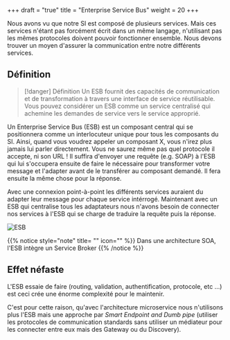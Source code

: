 +++
draft = "true"
title = "Enterprise Service Bus"
weight = 20
+++

Nous avons vu que notre SI est composé de plusieurs services. Mais ces services n'étant pas forcément écrit dans un même langage, n'utilisant pas les mêmes protocoles doivent pouvoir fonctionner ensemble. Nous devons trouver un moyen d'assurer la communication entre notre différents services.

## Définition

> [!danger] Définition
>  Un ESB fournit des capacités de communication et de transformation à travers une interface de service réutilisable. Vous pouvez considérer un ESB comme un service centralisé qui achemine les demandes de service vers le service approprié.

Un Enterprise Service Bus (ESB) est un composant central qui se positionnera comme un interlocuteur unique pour tous les composants du SI. Ainsi, quand vous voudrez appeler un composant X, vous n'irez plus jamais lui parler directement. Vous ne saurez même pas quel protocole il accepte, ni son URL ! Il suffira d'envoyer une requête (e.g. SOAP) à l'ESB qui lui s'occupera ensuite de faire le nécessaire pour transformer votre message et l'adapter avant de le transférer au composant demandé. Il fera ensuite la même chose pour la réponse.

Avec une connexion point-à-point les différents services auraient du adapter leur message pour chaque service intérrogé. Maintenant avec un ESB qui centralise tous les adaptateurs nous n'avons besoin de connecter nos services à l'ESB qui se charge de traduire la requête puis la réponse.

![ESB](https://it.ucla.edu/sites/default/files/media/images/esb_diagrams_1b.jpg)

{{% notice style="note" title= "" icon="" %}}
Dans une architecture SOA, l'ESB intègre un Service Broker
{{% /notice %}}

## Effet néfaste

L'ESB essaie de faire (routing, validation, authentification, protocole, etc ...) est ceci crée une énorme complexité pour le maintenir.

C'est pour cette raison, qu'avec l'architecture microservice nous n'utilisons plus l'ESB mais une approche par _Smart Endpoint and Dumb pipe_ (utiliser les protocoles de communication standards sans utiliser un médiateur pour les connecter entre eux mais des Gateway ou du Discovery).
